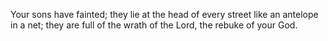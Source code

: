 Your sons have fainted; they lie at the head of every street like an antelope in a net; they are full of the wrath of the Lord, the rebuke of your God.
